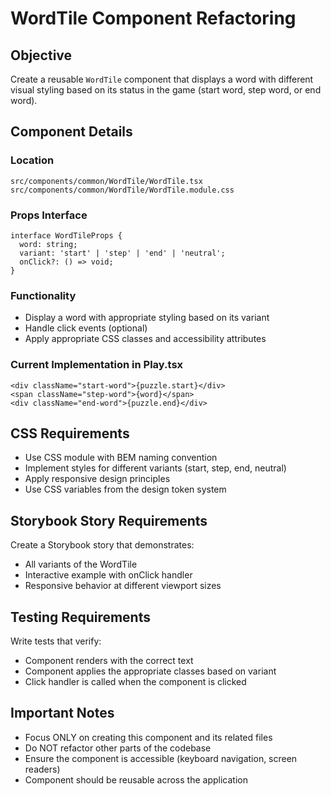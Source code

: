 # WordTile Component Refactoring

## Objective
Create a reusable `WordTile` component that displays a word with different visual styling based on its status in the game (start word, step word, or end word).

## Component Details

### Location
`src/components/common/WordTile/WordTile.tsx`
`src/components/common/WordTile/WordTile.module.css`

### Props Interface
```tsx
interface WordTileProps {
  word: string;
  variant: 'start' | 'step' | 'end' | 'neutral';
  onClick?: () => void;
}
```

### Functionality
- Display a word with appropriate styling based on its variant
- Handle click events (optional)
- Apply appropriate CSS classes and accessibility attributes

### Current Implementation in Play.tsx
```tsx
<div className="start-word">{puzzle.start}</div>
<span className="step-word">{word}</span>
<div className="end-word">{puzzle.end}</div>
```

## CSS Requirements
- Use CSS module with BEM naming convention
- Implement styles for different variants (start, step, end, neutral)
- Apply responsive design principles
- Use CSS variables from the design token system

## Storybook Story Requirements
Create a Storybook story that demonstrates:
- All variants of the WordTile
- Interactive example with onClick handler
- Responsive behavior at different viewport sizes

## Testing Requirements
Write tests that verify:
- Component renders with the correct text
- Component applies the appropriate classes based on variant
- Click handler is called when the component is clicked

## Important Notes
- Focus ONLY on creating this component and its related files
- Do NOT refactor other parts of the codebase
- Ensure the component is accessible (keyboard navigation, screen readers)
- Component should be reusable across the application
